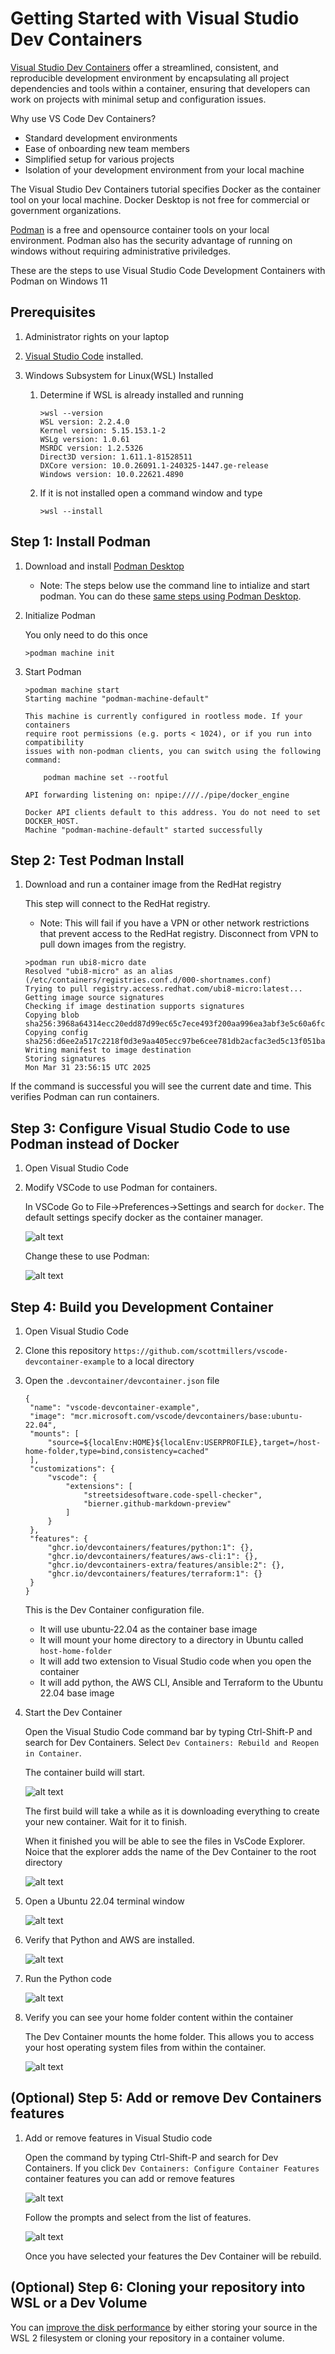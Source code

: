 # Getting Started with Visual Studio Dev Containers


[Visual Studio Dev Containers](https://code.visualstudio.com/docs/devcontainers/containers) offer a streamlined, consistent, and reproducible development environment by encapsulating all project dependencies and tools within a container, ensuring that developers can work on projects with minimal setup and configuration issues.

Why use VS Code Dev Containers?
- Standard development environments
- Ease of onboarding new team members
- Simplified setup for various projects
- Isolation of your development environment from your local machine

The Visual Studio Dev Containers tutorial specifies Docker as the container tool on your local machine.  Docker Desktop is not free for commercial or government organizations.   

[Podman](https://podman.io/) is a free and opensource container tools on your local environment. Podman also has the security advantage of running on windows without requiring administrative priviledges.

These are the steps to use Visual Studio Code Development Containers with Podman on Windows 11  

## Prerequisites

1. Administrator rights on your laptop

2. [Visual Studio Code](https://code.visualstudio.com/) installed.

3. Windows Subsystem for Linux(WSL) Installed

    1. Determine if WSL is already installed and running
        ```
        >wsl --version
        WSL version: 2.2.4.0
        Kernel version: 5.15.153.1-2
        WSLg version: 1.0.61
        MSRDC version: 1.2.5326
        Direct3D version: 1.611.1-81528511
        DXCore version: 10.0.26091.1-240325-1447.ge-release
        Windows version: 10.0.22621.4890
        ```

    2. If it is not installed open a command window and type
        ```
        >wsl --install
        ```

## Step 1: Install Podman

1. Download and install [Podman Desktop](https://podman-desktop.io/)
    - Note: The steps below use the command line to intialize and start podman. You can do these [same steps using Podman Desktop](https://podman-desktop.io/docs/installation/windows-install).

2. Initialize Podman 
    
    You only need to do this once
    ```
    >podman machine init 
    ```
3. Start Podman
    ```
    >podman machine start
    Starting machine "podman-machine-default"

    This machine is currently configured in rootless mode. If your containers
    require root permissions (e.g. ports < 1024), or if you run into compatibility
    issues with non-podman clients, you can switch using the following command:

        podman machine set --rootful

    API forwarding listening on: npipe:////./pipe/docker_engine

    Docker API clients default to this address. You do not need to set DOCKER_HOST.
    Machine "podman-machine-default" started successfully
    ```

## Step 2: Test Podman Install

1. Download and run a container image from the RedHat registry

    This step will connect to the RedHat registry.  
    - Note: This will fail if you have a VPN or other network restrictions that prevent access to the RedHat registry.  Disconnect from VPN to pull down images from the registry.
    
    ```
    >podman run ubi8-micro date
    Resolved "ubi8-micro" as an alias (/etc/containers/registries.conf.d/000-shortnames.conf)
    Trying to pull registry.access.redhat.com/ubi8-micro:latest...
    Getting image source signatures
    Checking if image destination supports signatures
    Copying blob sha256:3968a64314ecc20edd87d99ec65c7ece493f200aa996ea3abf3e5c60a6fcedbd
    Copying config sha256:d6ee2a517c2218f0d3e9aa405ecc97be6cee781db2acfac3ed5c13f051ba6a9d
    Writing manifest to image destination
    Storing signatures
    Mon Mar 31 23:56:15 UTC 2025
    ```

If the command is successful you will see the current date and time.  This verifies Podman can run containers.


## Step 3: Configure Visual Studio Code to use Podman instead of Docker

1. Open Visual Studio Code

2. Modify VSCode to use Podman for containers.

    In VSCode Go to File->Preferences->Settings and search for `docker`.  The default settings specify docker as the container manager. 

    ![alt text](images/settings-original.png)

    Change these to use Podman:

    ![alt text](images/settings-new.png)


## Step 4:  Build you Development Container

1. Open Visual Studio Code 

2. Clone this repository `https://github.com/scottmillers/vscode-devcontainer-example` to a local directory

3. Open the  `.devcontainer/devcontainer.json` file

   ```
   {
    "name": "vscode-devcontainer-example",
    "image": "mcr.microsoft.com/vscode/devcontainers/base:ubuntu-22.04",
    "mounts": [
        "source=${localEnv:HOME}${localEnv:USERPROFILE},target=/host-home-folder,type=bind,consistency=cached"
    ],
    "customizations": {
        "vscode": {
            "extensions": [
                "streetsidesoftware.code-spell-checker",
                "bierner.github-markdown-preview"
            ]
        }
    },
    "features": {
        "ghcr.io/devcontainers/features/python:1": {},
        "ghcr.io/devcontainers/features/aws-cli:1": {},
        "ghcr.io/devcontainers-extra/features/ansible:2": {},
        "ghcr.io/devcontainers/features/terraform:1": {}
    }
   }
   ```

   This is the Dev Container configuration file. 
   - It will use ubuntu-22.04 as the container base image 
   - It will mount your home directory to a directory in Ubuntu called `host-home-folder`  
   - It will add two extension to Visual Studio code when you open the container
   - It will add python, the AWS CLI, Ansible and Terraform to the Ubuntu 22.04 base image

  
4. Start the Dev Container

   Open the Visual Studio Code command bar by typing Ctrl-Shift-P and search for Dev Containers.  Select `Dev Containers: Rebuild and Reopen in Container`.  
   
   The container build will start.  

   ![alt text](images/container-build.png)

   The first build will take a while as it is downloading everything to create your new container.  Wait for it to finish.

   When it finished you will be able to see the files in VsCode Explorer. Noice that the explorer adds the name of the Dev Container to the root directory

    ![alt text](images/vscode-explorer.png)

5. Open a Ubuntu 22.04 terminal window 

   ![alt text](images/vscode-terminal.png)

6.  Verify that Python and AWS are installed.

   
    ![alt text](images/ubuntu-verify-features.png)

7. Run the Python code

    ![alt text](images/ubuntu-run-python.png)

8. Verify you can see your home folder content within the container

    The Dev Container mounts the home folder.  This allows you to access your host operating system files from within the container.
    

    ![alt text](images/ubuntu-home-folder.png)

## (Optional)  Step 5: Add or remove Dev Containers features

1. Add or remove features in Visual Studio code

    Open the command by typing Ctrl-Shift-P and search for Dev Containers.  If you click `Dev Containers: Configure Container Features` container features you can add or remove features

    ![alt text](images/devcontainer-features.png)

    Follow the prompts and select from the list of features.

    ![alt text](images/devcontainer-feature-list.png)

    Once you have selected your features the Dev Container will be rebuild.

## (Optional)  Step 6: Cloning your repository into WSL or a Dev Volume  

You can [improve the disk performance](https://code.visualstudio.com/remote/advancedcontainers/improve-performance) by either storing your source in the WSL 2 filesystem or cloning your repository in a container volume.  

